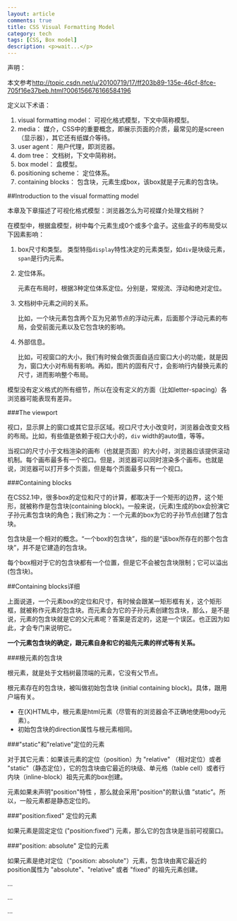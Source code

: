 ```yaml
---
layout: article
comments: true
title: CSS Visual Formatting Model
category: tech
tags: [CSS, Box model]
description: <p>wait...</p>
---
```


声明：

本文参考<http://topic.csdn.net/u/20100719/17/ff203b89-135e-46cf-8fce-705f16e37beb.html?006156676166584196>

定义以下术语：

1. visual formatting model： 可视化格式模型，下文中简称模型。
2. media： 媒介，CSS中的重要概念，即展示页面的介质，最常见的是screen（显示器），其它还有纸媒介等待。
3. user agent： 用户代理，即浏览器。
4. dom tree： 文档树，下文中简称树。
5. box model： 盒模型。
6. positioning scheme： 定位体系。
7. containing blocks： 包含块，元素生成box，该box就是子元素的包含块。

##Introduction to the visual formatting model

本章及下章描述了可视化格式模型：浏览器怎么为可视媒介处理文档树？

在模型中，根据盒模型，树中每个元素生成0个或多个盒子。这些盒子的布局受以下因素影响：

1. box尺寸和类型。
   类型特指`display`特性决定的元素类型，如`div`是块级元素，`span`是行内元素。

2. 定位体系。

    元素在布局时，根据3种定位体系定位。分别是，常规流、浮动和绝对定位。

3. 文档树中元素之间的关系。

    比如，一个块元素包含两个互为兄弟节点的浮动元素，后面那个浮动元素的布局，会受前面元素以及它包含块的影响。

4. 外部信息。
    
    比如，可视窗口的大小，我们有时候会做页面自适应窗口大小的功能，就是因为，窗口大小对布局有影响。再如，图片的固有尺寸，会影响行内替换元素的尺寸，进而影响整个布局。

模型没有定义格式的所有细节，所以在没有定义的方面（比如letter-spacing）各浏览器可能表现有差异。

###The viewport

视口，显示屏上的窗口或其它显示区域。视口尺寸大小改变时，浏览器会改变文档的布局。比如，有些值是依赖于视口大小的，`div` width的auto值，等等。

当视口的尺寸小于文档渲染的画布（也就是页面）的大小时，浏览器应该提供滚动机制。每个画布最多有一个视口。但是，浏览器可以同时渲染多个画布。也就是说，浏览器可以打开多个页面，但是每个页面最多只有一个视口。

###Containing blocks

在CSS2.1中，很多box的定位和尺寸的计算，都取决于一个矩形的边界，这个矩形，就被称作是包含块(containing block)。一般来说，(元素)生成的box会扮演它子孙元素包含块的角色；我们称之为：一个元素的box为它的子孙节点创建了包含块。

包含块是一个相对的概念。“一个box的包含块”，指的是“该box所存在的那个包含块”，并不是它建造的包含块。

每个box相对于它的包含块都有一个位置，但是它不会被包含块限制；它可以溢出(包含块)。

##Containing blocks详细

上面说道，一个元素box的定位和尺寸，有时候会跟某一矩形框有关，这个矩形框，就被称作元素的包含块。而元素会为它的子孙元素创建包含块，那么，是不是说，元素的包含块就是它的父元素呢？答案是否定的，这是一个误区。也正因为如此，才会专门来说明它。

**一个元素包含块的确定，跟元素自身和它的祖先元素的样式等有关系。**

###根元素的包含块

根元素，就是处于文档树最顶端的元素，它没有父节点。

根元素存在的包含块，被叫做初始包含块 (initial containing block)。具体，跟用户端有关。

*  在(X)HTML中，根元素是html元素（尽管有的浏览器会不正确地使用body元素）。
*  初始包含块的direction属性与根元素相同。

###"static"和"relative"定位的元素

对于其它元素：如果该元素的定位（position）为 "relative" （相对定位）或者 "static"（静态定位），它的包含块由它最近的块级、单元格（table cell）或者行内块（inline-block）祖先元素的box创建。

元素如果未声明"position"特性 ，那么就会采用"position"的默认值 ”static”。所以，一般元素都是静态定位的。

###"position:fixed" 定位的元素

如果元素是固定定位 ("position:fixed") 元素，那么它的包含块是当前可视窗口。

###"position: absolute" 定位的元素

如果元素是绝对定位（"position: absolute"）元素，包含块由离它最近的position属性为 "absolute"、"relative" 或者 "fixed" 的祖先元素创建。

...

...

...

